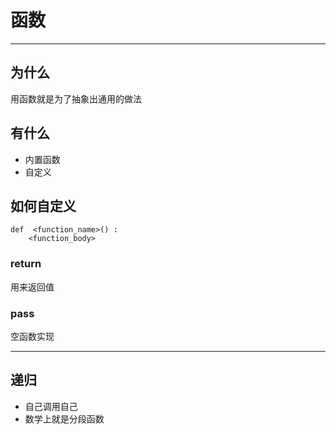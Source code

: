 # 函数
---
## 为什么
用函数就是为了抽象出通用的做法

## 有什么
* 内置函数
* 自定义

## 如何自定义
```
def  <function_name>() :
    <function_body>
```

### return
用来返回值

### pass
空函数实现

---
## 递归
* 自己调用自己
* 数学上就是分段函数

